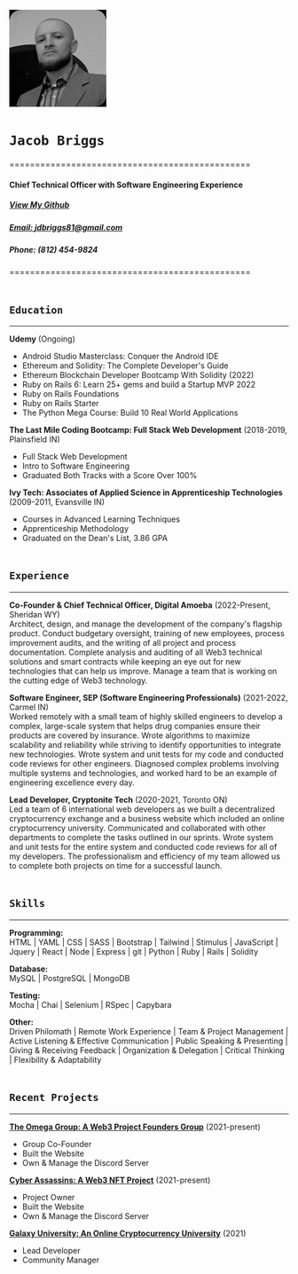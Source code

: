![Jacob Briggs](/rsz_headshotedit.jpg)
# `Jacob Briggs`
===============================================
#### Chief Technical Officer with Software Engineering Experience
##### [View My Github](https://github.com/elipsion-dev)
##### [Email: jdbriggs81@gmail.com](mailto:jdbriggs81@gmail.com)
##### Phone: (812) 454-9824
===============================================
<br/><br/>

## `Education`
---------
**Udemy** (Ongoing)
- Android Studio Masterclass: Conquer the Android IDE
- Ethereum and Solidity: The Complete Developer's Guide
- Ethereum Blockchain Developer Bootcamp With Solidity (2022)
- Ruby on Rails 6: Learn 25+ gems and build a Startup MVP 2022
- Ruby on Rails Foundations
- Ruby on Rails Starter
- The Python Mega Course: Build 10 Real World Applications

**The Last Mile Coding Bootcamp: Full Stack Web Development** (2018-2019, Plainsfield IN)
- Full Stack Web Development
- Intro to Software Engineering
- Graduated Both Tracks with a Score Over 100%

**Ivy Tech: Associates of Applied Science in Apprenticeship Technologies** (2009-2011, Evansville IN)
- Courses in Advanced Learning Techniques
- Apprenticeship Methodology
- Graduated on the Dean's List, 3.86 GPA<br/><br/>


## `Experience`
---------
**Co-Founder & Chief Technical Officer, Digital Amoeba** (2022-Present, Sheridan WY)<br>
Architect, design, and manage the development of the company's flagship product. Conduct budgetary oversight, training of new employees, process improvement audits, and the writing of all project and process documentation. Complete analysis and auditing of all Web3 technical solutions and smart contracts while keeping an eye out for new technologies that can help us improve. Manage a team that is working on the cutting edge of Web3 technology.

**Software Engineer, SEP (Software Engineering Professionals)** (2021-2022, Carmel IN)<br>
Worked remotely with a small team of highly skilled engineers to develop a complex, large-scale system that helps drug companies ensure their products are covered by insurance. Wrote algorithms to maximize scalability and reliability while striving to identify opportunities to integrate new technologies. Wrote system and unit tests for my code and conducted code reviews for other engineers. Diagnosed complex problems involving multiple systems and technologies, and worked hard to be an example of engineering excellence every day.

**Lead Developer, Cryptonite Tech** (2020-2021, Toronto ON)<br>
Led a team of 6 international web developers as we built a decentralized cryptocurrency exchange and a business website which included an online cryptocurrency university. Communicated and collaborated with other departments to complete the tasks outlined in our sprints. Wrote system and unit tests for the entire system and conducted code reviews for all of my developers. The professionalism and efficiency of my team allowed us to complete both projects on time for a successful launch.<br/><br/>

## `Skills`
------
**Programming:**<br>
HTML | YAML | CSS | SASS | Bootstrap | Tailwind | Stimulus | JavaScript | Jquery | React | Node | Express | git | Python | Ruby | Rails | Solidity

**Database:**<br>
MySQL | PostgreSQL | MongoDB

**Testing:**<br>
Mocha | Chai | Selenium | RSpec | Capybara

**Other:**<br>
Driven Philomath | Remote Work Experience | Team & Project Management | Active Listening & Effective Communication | Public Speaking & Presenting | Giving & Receiving Feedback | Organization & Delegation | Critical Thinking | Flexibility & Adaptability <br/><br/>

## `Recent Projects`
--------
**[The Omega Group: A Web3 Project Founders Group](https://omegagroup.icu/)** (2021-present)
- Group Co-Founder
- Built the Website
- Own & Manage the Discord Server

**[Cyber Assassins: A Web3 NFT Project](https://cyberassassinsnft.com/)** (2021-present)
- Project Owner
- Built the Website
- Own & Manage the Discord Server

**[Galaxy University: An Online Cryptocurrency University](https://galaxyprotocol.io/#/GalaxyUniversity)** (2021)
- Lead Developer
- Community Manager
